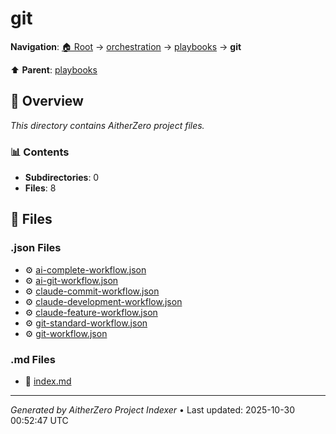 # git

**Navigation**: [🏠 Root](../../../index.md) → [orchestration](../../index.md) → [playbooks](../index.md) → **git**

⬆️ **Parent**: [playbooks](../index.md)

## 📖 Overview

*This directory contains AitherZero project files.*

### 📊 Contents

- **Subdirectories**: 0
- **Files**: 8

## 📄 Files

### .json Files

- ⚙️ [ai-complete-workflow.json](./ai-complete-workflow.json)
- ⚙️ [ai-git-workflow.json](./ai-git-workflow.json)
- ⚙️ [claude-commit-workflow.json](./claude-commit-workflow.json)
- ⚙️ [claude-development-workflow.json](./claude-development-workflow.json)
- ⚙️ [claude-feature-workflow.json](./claude-feature-workflow.json)
- ⚙️ [git-standard-workflow.json](./git-standard-workflow.json)
- ⚙️ [git-workflow.json](./git-workflow.json)

### .md Files

- 📝 [index.md](./index.md)

---

*Generated by AitherZero Project Indexer* • Last updated: 2025-10-30 00:52:47 UTC


